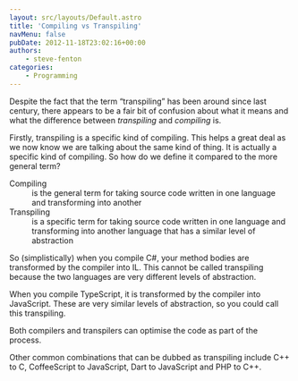 ```yaml
---
layout: src/layouts/Default.astro
title: 'Compiling vs Transpiling'
navMenu: false
pubDate: 2012-11-18T23:02:16+00:00
authors:
    - steve-fenton
categories:
    - Programming
---
```


Despite the fact that the term “transpiling” has been around since last century, there appears to be a fair bit of confusion about what it means and what the difference between *transpiling* and *compiling* is.

Firstly, transpiling is a specific kind of compiling. This helps a great deal as we now know we are talking about the same kind of thing. It is actually a specific kind of compiling. So how do we define it compared to the more general term?

<dl><dt>Compiling</dt><dd>is the general term for taking source code written in one language and transforming into another</dd><dt>Transpiling</dt><dd>is a specific term for taking source code written in one language and transforming into another language that has a similar level of abstraction</dd></dl>

So (simplistically) when you compile C#, your method bodies are transformed by the compiler into IL. This cannot be called transpiling because the two languages are very different levels of abstraction.

When you compile TypeScript, it is transformed by the compiler into JavaScript. These are very similar levels of abstraction, so you could call this transpiling.

Both compilers and transpilers can optimise the code as part of the process.

Other common combinations that can be dubbed as transpiling include C++ to C, CoffeeScript to JavaScript, Dart to JavaScript and PHP to C++.